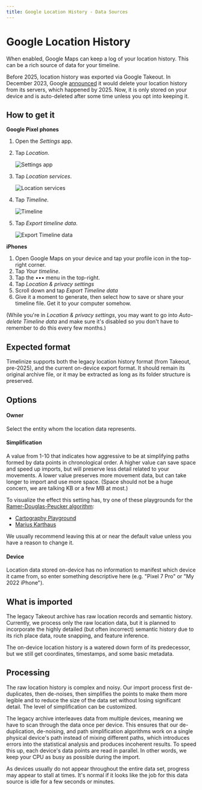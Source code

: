 ```yaml
---
title: Google Location History - Data Sources
---
```


Google Location History
=======================

When enabled, Google Maps can keep a log of your location history. This can be a rich source of data for your timeline.

Before 2025, location history was exported via Google Takeout. In December 2023, Google [announced](https://blog.google/products/maps/updates-to-location-history-and-new-controls-coming-soon-to-maps/) it would delete your location history from its servers, which happened by 2025. Now, it is only stored on your device and is auto-deleted after some time unless you opt into keeping it.


How to get it
-------------

<div class="expander-container content-flow">
	<div class="expander-toggle">
		<b>Google Pixel phones</b>
	</div>
	<div class="expander">

1. Open the _Settings_ app.
2. Tap _Location_.

	![Settings app](/resources/images/docs/location-history-step1.webp)

2. Tap _Location services_.

	![Location services](/resources/images/docs/location-history-step2.webp)

3. Tap _Timeline_.

	![Timeline](/resources/images/docs/location-history-step3.webp)

4. Tap _Export timeline data_.

	![Export Timeline data](/resources/images/docs/location-history-step4.webp)

</div>
</div>


<div class="expander-container content-flow">
	<div class="expander-toggle">
		<b>iPhones</b>
	</div>
	<div class="expander">

1. Open Google Maps on your device and tap your profile icon in the top-right corner.
2. Tap _Your timeline_.
3. Tap the &bull;&bull;&bull; menu in the top-right.
4. Tap _Location &amp; privacy settings_
5. Scroll down and tap _Export Timeline data_
6. Give it a moment to generate, then select how to save or share your timeline file. Get it to your computer somehow.

(While you're in _Location &amp; privacy settings_, you may want to go into _Auto-delete Timeline data_ and make sure it's disabled so you don't have to remember to do this every few months.)

</div>
</div>


Expected format
---------------

Timelinize supports both the legacy location history format (from Takeout, pre-2025), and the current on-device export format. It should remain its original archive file, or it may be extracted as long as its folder structure is preserved.

Options
-------

#### Owner

Select the entity whom the location data represents.

#### Simplification

A value from 1-10 that indicates how aggressive to be at simplifying paths formed by data points in chronological order. A higher value can save space and speed up imports, but will preserve less detail related to your movements. A lower value preserves more movement data, but can take longer to import and use more space. (Space should not be a huge concern, we are talking KB or a few MB at most.)

To visualize the effect this setting has, try one of these playgrounds for the [Ramer-Douglas-Peucker algorithm](https://en.wikipedia.org/wiki/Ramer%E2%80%93Douglas%E2%80%93Peucker_algorithm):
- [Cartography Playground](https://cartography-playground.gitlab.io/playgrounds/douglas-peucker-algorithm/)
- [Marius Karthaus](https://karthaus.nl/rdp/)

We usually recommend leaving this at or near the default value unless you have a reason to change it.

#### Device

Location data stored on-device has no information to manifest which device it came from, so enter something descriptive here (e.g. "Pixel 7 Pro" or "My 2022 iPhone").


What is imported
----------------

The legacy Takeout archive has raw location records and semantic history. Currently, we process only the raw location data, but it is planned to incorporate the highly detailed (but often incorrect) semantic history due to its rich place data, route snapping, and feature inference.

The on-device location history is a watered down form of its predecessor, but we still get coordinates, timestamps, and some basic metadata.


Processing
----------

The raw location history is complex and noisy. Our import process first de-duplicates, then de-noises, then simplifies the points to make them more legible and to reduce the size of the data set without losing significant detail. The level of simplification can be customized.

The legacy archive interleaves data from multiple devices, meaning we have to scan through the data once per device. This ensures that our de-duplication, de-noising, and path simplification algorithms work on a single physical device's path instead of mixing different paths, which introduces errors into the statistical analysis and produces incoherent results. To speed this up, each device's data points are read in parallel. In other words, we keep your CPU as busy as possible during the import.

As devices usually do not appear throughout the entire data set, progress may appear to stall at times. It's normal if it looks like the job for this data source is idle for a few seconds or minutes.
